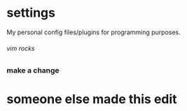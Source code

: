 # settings
My personal config files/plugins for programming purposes.

###### vim rocks


### make a change

# someone else made this edit
